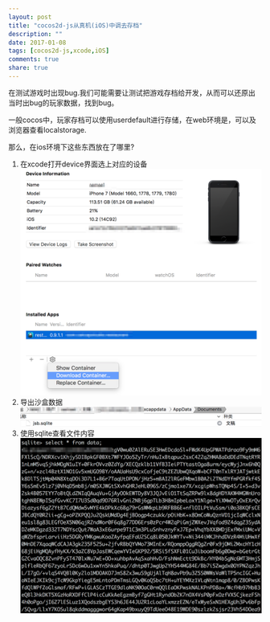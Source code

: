```yaml
---
layout: post
title: "cocos2d-js从真机(iOS)中调去存档"
description: ""
date: 2017-01-08
tags: [cocos2d-js,xcode,iOS]
comments: true
share: true
---
```

在测试游戏时出现bug.我们可能需要让测试把游戏存档给开发，从而可以还原出当时出bug的玩家数据，找到bug。

一般cocos中，玩家存档可以使用userdefault进行存储，在web环境是，可以及浏览器查看localstorage.

那么，在ios环境下这些东西放在了哪里?

1. 在xcode打开device界面选上对应的设备
![device](/img/xcode_device.png)
2. 导出沙盒数据
![sandbox](/img/sandbox_jsb_file.png)
3. 使用sqlite查看文件内容
![content](/img/jsb_savefile_content.png)


